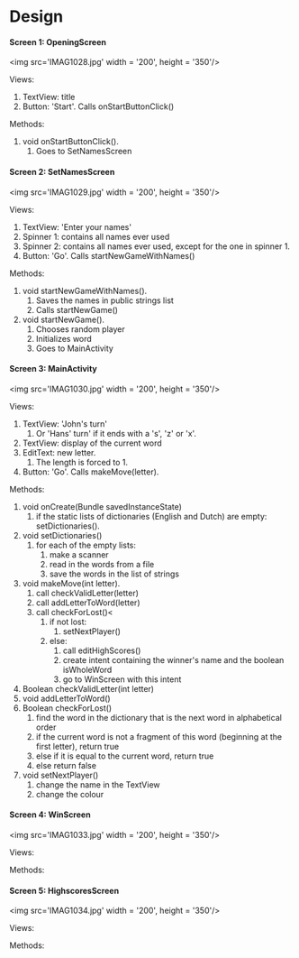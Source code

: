 # Design



#### Screen 1: OpeningScreen

<img src='IMAG1028.jpg' width = '200', height = '350'/>

Views:

1.  TextView: title
2.  Button: 'Start'. Calls onStartButtonClick()

Methods:

1.  void onStartButtonClick(). 
    1.  Goes to SetNamesScreen

#### Screen 2: SetNamesScreen

<img src='IMAG1029.jpg' width = '200', height = '350'/>

Views:

1.  TextView: 'Enter your names'
2.  Spinner 1: contains all names ever used
3.  Spinner 2: contains all names ever used, except for the one in spinner 1.
4.  Button: 'Go'. Calls startNewGameWithNames()

Methods:

1.  void startNewGameWithNames(). 
    1.   Saves the names in public strings list
    2.   Calls startNewGame()
2.  void startNewGame(). 
    1.   Chooses random player
    2.   Initializes word 
    3.   Goes to MainActivity

#### Screen 3: MainActivity

<img src='IMAG1030.jpg' width = '200', height = '350'/>

Views:

1.  TextView: 'John's turn'
    1.  Or 'Hans' turn' if it ends with a 's', 'z' or 'x'.
2.  TextView: display of the current word
3.  EditText: new letter.
    1.  The length is forced to 1.
4.  Button: 'Go'. Calls makeMove(letter).

Methods:

1.  void onCreate(Bundle savedInstanceState)
    1. if the static lists of dictionaries (English and Dutch) are empty: setDictionaries(). 
2.  void setDictionaries()
    1.  for each of the empty lists: 
        1.  make a scanner
        2.  read in the words from a file
        3.  save the words in the list of strings
3.  void makeMove(int letter). 
    1.  call checkValidLetter(letter)
    2.  call addLetterToWord(letter)
    3.  call checkForLost()<
        1.  if not lost:
            1.  setNextPlayer()
        2.  else:
            1.  call editHighScores()
            2.  create intent containing the winner's name and the boolean isWholeWord
            3.  go to WinScreen with this intent
4.  Boolean checkValidLetter(int letter)
5.  void addLetterToWord() 
6.  Boolean checkForLost()
    1.  find the word in the dictionary that is the next word in alphabetical order
    2.  if the current word is not a fragment of this word (beginning at the first letter), return true
    3.  else if it is equal to the current word, return true
    4.  else return false
7.  void setNextPlayer()
    1.  change the name in the TextView
    2.  change the colour

#### Screen 4: WinScreen

<img src='IMAG1033.jpg' width = '200', height = '350'/>

Views:

Methods:

#### Screen 5: HighscoresScreen

<img src='IMAG1034.jpg' width = '200', height = '350'/>

Views:

Methods:

